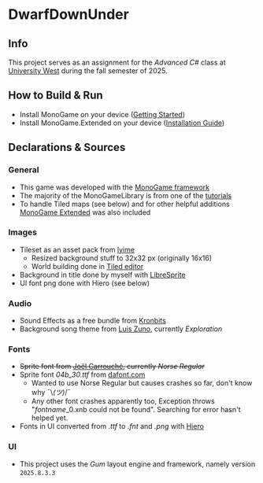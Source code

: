 # DwarfDownUnder
## Info
This project serves as an assignment for the *Advanced C#* class at [University West](https://www.hv.se/) during the fall semester of 2025.

## How to Build & Run
- Install MonoGame on your device ([Getting Started](https://docs.monogame.net/articles/getting_started/index.html))
- Install MonoGame.Extended on your device ([Installation Guide](https://www.monogameextended.net/docs/getting-started/installation-monogame/))

## Declarations & Sources

### General
- This game was developed with the [MonoGame framework](https://monogame.net/)
- The majority of the MonoGameLibrary is from one of the [tutorials](https://docs.monogame.net/articles/tutorials/index.html)
- To handle Tiled maps (see below) and for other helpful additions [MonoGame Extended](https://docs.monogame.net/articles/tutorials/index.html) was also included

### Images
- Tileset as an asset pack from [lyime](https://lyime.itch.io/)
    - Resized background stuff to 32x32 px (originally 16x16)
    - World building done in [Tiled editor](https://www.mapeditor.org/)
- Background in title done by myself with [LibreSprite](https://libresprite.github.io/#!/)
- UI font png done with Hiero (see below)

### Audio
- Sound Effects as a free bundle from [Kronbits](https://kronbits.itch.io/retrosfx)
- Background song theme from [Luis Zuno](https://soundcloud.com/ansimuz/tracks), currently *Exploration*

### Fonts
- ~~Sprite font from [Joël Carrouché](https://www.1001fonts.com/users/joelcarrouche/), currently *Norse Regular*~~
- Sprite font *04b_30.ttf* from [dafont.com](https://www.dafont.com/04b-30.font) 
    - Wanted to use Norse Regular but causes crashes so far, don't know why ¯\\_(ツ)_/¯
    - Any other font crashes apparently too, Exception throws "*fontname*_0.xnb could not be found". Searching for error hasn't helped yet.
- Fonts in UI converted from *.ttf* to *.fnt* and *.png* with [Hiero](https://docs.flatredball.com/gum/gum-tool/gum-elements/text/use-custom-font#creating-fonts-with-hiero)

### UI
- This project uses the *Gum* layout engine and framework, namely version `2025.8.3.3`